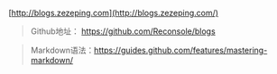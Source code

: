 [http://blogs.zezeping.com](http://blogs.zezeping.com/)

> Github地址： https://github.com/Reconsole/blogs

> Markdown语法：https://guides.github.com/features/mastering-markdown/